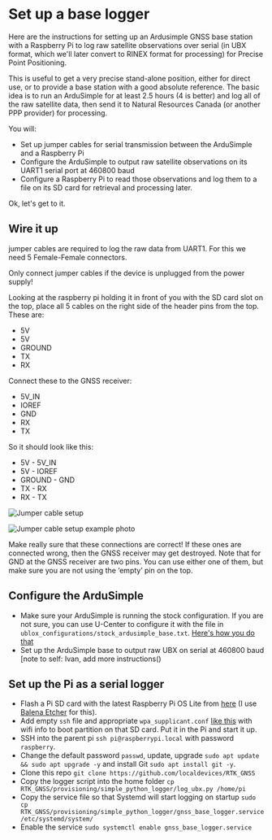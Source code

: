 # Set up a base logger

Here are the instructions for setting up an Ardusimple GNSS base station with a Raspberry Pi to log raw satellite observations over serial (in UBX format, which we'll later convert to RINEX format for processing) for Precise Point Positioning.

This is useful to get a very precise stand-alone position, either for direct use, or to provide a base station with a good absolute reference. The basic idea is to run an ArduSimple for at least 2.5 hours (4 is better) and log all of the raw satellite data, then send it to Natural Resources Canada (or another PPP provider) for processing.

You will:
- Set up jumper cables for serial transmission between the ArduSimple and a Raspberry Pi
- Configure the ArduSimple to output raw satellite observations on its UART1 serial port at 460800 baud
- Configure a Raspberry Pi to read those observations and log them to a file on its SD card for retrieval and processing later.

Ok, let's get to it.

## Wire it up
jumper cables are required to log the raw data from UART1. For this we need 5 Female-Female connectors.

Only connect jumper cables if the device is unplugged from the power supply!

Looking at the raspberry pi holding it in front of you with the SD card slot on the top, place all 5 cables on the right side of the header pins from the top. These are:
-	5V
-	5V
-	GROUND
-	TX
-	RX

Connect these to the GNSS receiver:
-	5V_IN
-	IOREF
-	GND
-	RX
-	TX

So it should look like this:
-	5V - 5V_IN
-	5V - IOREF
-	GROUND - GND
-	TX - RX
-	RX - TX

![Jumper cable setup](/images/Ardusimple_RPi0_jumper_wiring_schematic.jpeg)

![Jumper cable setup example photo](/images/Ardusimple_RPi0_jumper_wiring_photo.jpeg)

Make really sure that these connections are correct! If these ones are connected wrong, then the GNSS receiver may get destroyed. Note that for GND at the GNSS receiver are two pins. You can use either one of them, but make sure you are not using the ‘empty’ pin on the top.

## Configure the ArduSimple

- Make sure your ArduSimple is running the stock configuration. If you are not sure, you can use U-Center to configure it with the file in ```ublox_configurations/stock_ardusimple_base.txt```. [Here's how you do that]()
- Set up the ArduSimple base to output raw UBX on serial at 460800 baud [note to self: Ivan, add more instructions()

## Set up the Pi as a serial logger

- Flash a Pi SD card with the latest Raspberry Pi OS Lite from [here](https://www.raspberrypi.org/software/operating-systems/) (I use [Balena Etcher](https://www.balena.io/etcher/) for this). 
- Add empty ```ssh``` file and appropriate ```wpa_supplicant.conf``` [like this](https://www.raspberrypi.org/documentation/configuration/wireless/headless.md) with wifi info to boot partition on that SD card. Put it in the Pi and start it up.
- SSH into the parent pi ```ssh pi@raspberrypi.local``` with password ```raspberry```.
- Change the default password ```passwd```, update, upgrade ```sudo apt update && sudo apt upgrade -y``` and install Git ```sudo apt install git -y```.
- Clone this repo ```git clone https://github.com/localdevices/RTK_GNSS```
- Copy the logger script into the home folder ```cp RTK_GNSS/provisioning/simple_python_logger/log_ubx.py /home/pi```
- Copy the service file so that Systemd will start logging on startup ```sudo cp RTK_GNSS/provisioning/simple_python_logger/gnss_base_logger.service /etc/systemd/system/```
- Enable the service ```sudo systemctl enable gnss_base_logger.service```
